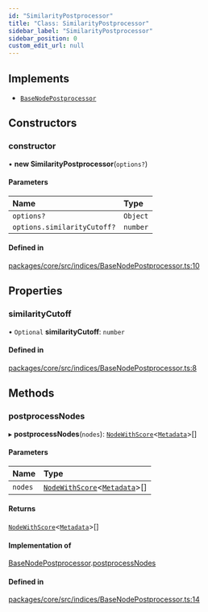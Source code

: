 ```yaml
---
id: "SimilarityPostprocessor"
title: "Class: SimilarityPostprocessor"
sidebar_label: "SimilarityPostprocessor"
sidebar_position: 0
custom_edit_url: null
---
```


## Implements

- [`BaseNodePostprocessor`](../interfaces/BaseNodePostprocessor.md)

## Constructors

### constructor

• **new SimilarityPostprocessor**(`options?`)

#### Parameters

| Name                        | Type     |
| :-------------------------- | :------- |
| `options?`                  | `Object` |
| `options.similarityCutoff?` | `number` |

#### Defined in

[packages/core/src/indices/BaseNodePostprocessor.ts:10](https://github.com/run-llama/LlamaIndexTS/blob/3552de1/packages/core/src/indices/BaseNodePostprocessor.ts#L10)

## Properties

### similarityCutoff

• `Optional` **similarityCutoff**: `number`

#### Defined in

[packages/core/src/indices/BaseNodePostprocessor.ts:8](https://github.com/run-llama/LlamaIndexTS/blob/3552de1/packages/core/src/indices/BaseNodePostprocessor.ts#L8)

## Methods

### postprocessNodes

▸ **postprocessNodes**(`nodes`): [`NodeWithScore`](../interfaces/NodeWithScore.md)<[`Metadata`](../#metadata)\>[]

#### Parameters

| Name    | Type                                                                             |
| :------ | :------------------------------------------------------------------------------- |
| `nodes` | [`NodeWithScore`](../interfaces/NodeWithScore.md)<[`Metadata`](../#metadata)\>[] |

#### Returns

[`NodeWithScore`](../interfaces/NodeWithScore.md)<[`Metadata`](../#metadata)\>[]

#### Implementation of

[BaseNodePostprocessor](../interfaces/BaseNodePostprocessor.md).[postprocessNodes](../interfaces/BaseNodePostprocessor.md#postprocessnodes)

#### Defined in

[packages/core/src/indices/BaseNodePostprocessor.ts:14](https://github.com/run-llama/LlamaIndexTS/blob/3552de1/packages/core/src/indices/BaseNodePostprocessor.ts#L14)
